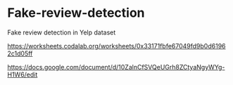 # Fake-review-detection
Fake review detection in Yelp dataset

https://worksheets.codalab.org/worksheets/0x33171fbfe67049fd9b0d61962c1d05ff

https://docs.google.com/document/d/10ZalnCfSVQeUGrh8ZCtyaNgyWYg-H1W6/edit

